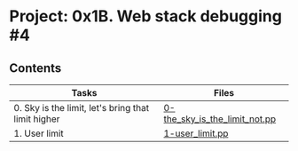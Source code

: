 # Project: 0x1B. Web stack debugging #4

## Contents

| Tasks | Files|
| ---- | ---- |
| 0. Sky is the limit, let's bring that limit higher | [0-the_sky_is_the_limit_not.pp](./0-the_sky_is_the_limit_not.pp) |
| 1. User limit | [1-user_limit.pp](./1-user_limit.pp) |
